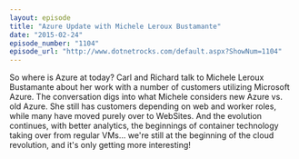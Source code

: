 ```yaml
---
layout: episode
title: "Azure Update with Michele Leroux Bustamante"
date: "2015-02-24"
episode_number: "1104"
episode_url: "http://www.dotnetrocks.com/default.aspx?ShowNum=1104"
---
```


So where is Azure at today? Carl and Richard talk to Michele Leroux Bustamante about her work with a number of customers utilizing Microsoft Azure. The conversation digs into what Michele considers new Azure vs. old Azure. She still has customers depending on web and worker roles, while many have moved purely over to WebSites. And the evolution continues, with better analytics, the beginnings of container technology taking over from regular VMs... we're still at the beginning of the cloud revolution, and it's only getting more interesting!
